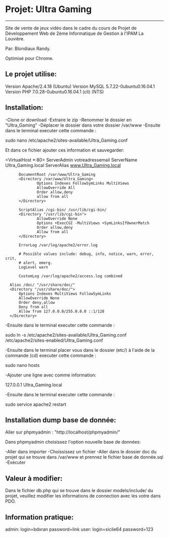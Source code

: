 # Projet: Ultra Gaming
---------------------------

Site de vente de jeux vidéo dans le cadre du cours de Projet de Développement Web de 2ème Informatique de Gestion à l'IPAM La Louvière.

Par: Blondiaux Randy.

Optimisé pour Chrome.

Le projet utilise:
------------------

Version Apache/2.4.18 (Ubuntu)
Version MySQL 5.7.22-0ubuntu0.16.04.1
Version PHP 7.0.28-0ubuntu0.16.04.1 (cli) (NTS)

Installation:
-------------

-Clone or download
-Extraire le zip
-Renommer le dossier en "Ultra_Gaming"
-Déplacer le dossier dans votre dossier /var/www
-Ensuite dans le terminal executer cette commande :

  sudo nano /etc/apache2/sites-available/Ultra_Gaming.conf

  Et dans ce fichier ajouter ces information et sauvegarder:

  <VirtualHost *:80>
          ServerAdmin votreadressemail
          ServerName Ultra_Gaming.local
          ServerAlias www.Ultra_Gaming.local

          DocumentRoot /var/www/Ultra_Gaming
          <Directory /var/www/Ultra_Gaming>
                  Options Indexes FollowSymLinks MultiViews
                  AllowOverride All
                  Order allow,deny
                  allow from all
          </Directory>

          ScriptAlias /cgi-bin/ /usr/lib/cgi-bin/
          <Directory "/usr/lib/cgi-bin">
                  AllowOverride None
                  Options +ExecCGI -MultiViews +SymLinksIfOwnerMatch
                  Order allow,deny
                  Allow from all
          </Directory>

          ErrorLog /var/log/apache2/error.log

          # Possible values include: debug, info, notice, warn, error, crit,
          # alert, emerg.
          LogLevel warn

          CustomLog /var/log/apache2/access.log combined

      Alias /doc/ "/usr/share/doc/"
      <Directory "/usr/share/doc/">
          Options Indexes MultiViews FollowSymLinks
          AllowOverride None
          Order deny,allow
          Deny from all
          Allow from 127.0.0.0/255.0.0.0 ::1/128
      </Directory>

  </VirtualHost>

-Ensuite dans le terminal executer cette commande :

  sudo ln -s /etc/apache2/sites-available/Ultra_Gaming.conf /etc/apache2/sites-enabled/Ultra_Gaming.conf

-Ensuite dans le terminal placer vous dans le dossier (etc/) à l'aide de la commande (cd) executer cette commande :

  sudo nano hosts

-Ajouter une ligne avec comme information:

  127.0.0.1       Ultra_Gaming.local

-Ensuite dans le terminal executer cette commande :

  sudo service apache2 restart


Installation dump base de donnée:
---------------------------------

Aller sur phpmyadmin : "http://localhost/phpmyadmin/"

Dans phpmyadmin choisissez l'option nouvelle base de données:

-Aller dans importer
-Choississez un fichier
-Aller dans le dossier doc du projet qui se trouve dans /var/www et prennez le fichier base de donnée.sql
-Exécuter


Valeur à modifier:
------------------

Dans le fichier db.php qui se trouve dans le dossier models/include/ du projet, veuillez modifier les informations de connection avec les votre dans PDO.

Information pratique:
---------------------

admin: login=bdxran password=link
user: login=sicile64 password=123

